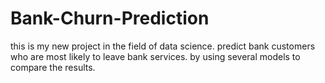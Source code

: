 # Bank-Churn-Prediction
this is my new project in the field of data science. predict bank customers who are most likely to leave bank services. by using several models to compare the results.
